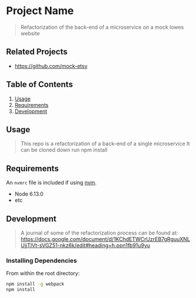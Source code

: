 # Project Name

> Refactorization of the back-end of a microservice on a mock lowes website

## Related Projects

  - https://github.com/mock-etsy

## Table of Contents

1. [Usage](#Usage)
1. [Requirements](#requirements)
1. [Development](#development)

## Usage

> This repo is a refactorization of a back-end of a single microservice
> It can be cloned down
> run npm install

## Requirements

An `nvmrc` file is included if using [nvm](https://github.com/creationix/nvm).

- Node 6.13.0
- etc

## Development

> A journal of some of the refactorization process can be found at: https://docs.google.com/document/d/1KChdETWCrUzrEB7gRguuXNLUjjTIVt-sVGZ51-nkz6k/edit#heading=h.ppn1fb91u9yu

### Installing Dependencies

From within the root directory:

```sh
npm install -g webpack
npm install
```

